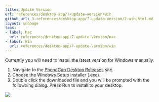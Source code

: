 ```yaml
---
title: Update Version
url: references/desktop-app/7-update-version/win
github_url: 3-references/desktop-app/7-update-version/2-win.html.md
layout: subpage
tabs:
- label: Mac
  url: references/desktop-app/7-update-version/mac
- label: Win
  url: references/desktop-app/7-update-version/win
---
```


Currently you will need to install the latest version for Windows manually.

1. Navigate to the [PhoneGap Desktop Releases](https://github.com/phonegap/phonegap-app-desktop/releases) site.
1. Choose the Windows Setup installer (.exe).
1. Double click the downloaded file and you will be prompted with the followoing dialog. Press Run to install to your desktop.

![](/images/win-install.png)
